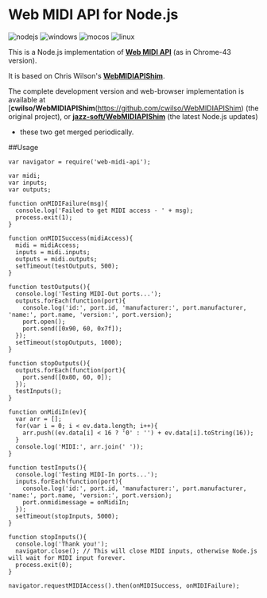 # Web MIDI API for Node.js

![nodejs](http://jazz-soft.github.io/img/nodejs.jpg)
![windows](http://jazz-soft.github.io/img/windows.jpg)
![mocos](http://jazz-soft.github.io/img/macos.jpg)
![linux](http://jazz-soft.github.io/img/linux.jpg)

This is a Node.js implementation of [**Web MIDI API**](http://webaudio.github.io/web-midi-api) (as in Chrome-43 version).

It is based on Chris Wilson's [**WebMIDIAPIShim**](https://github.com/cwilso/WebMIDIAPIShim).

The complete development version and web-browser implementation is available at
[**cwilso/WebMIDIAPIShim**(https://github.com/cwilso/WebMIDIAPIShim) (the original project), or
[**jazz-soft/WebMIDIAPIShim**](https://github.com/jazz-soft/WebMIDIAPIShim) (the latest Node.js updates)

- these two get merged periodically.

##Usage

    var navigator = require('web-midi-api');
    
    var midi;
    var inputs;
    var outputs;
    
    function onMIDIFailure(msg){
      console.log('Failed to get MIDI access - ' + msg);
      process.exit(1);
    }
    
    function onMIDISuccess(midiAccess){
      midi = midiAccess;
      inputs = midi.inputs;
      outputs = midi.outputs;
      setTimeout(testOutputs, 500);
    }
    
    function testOutputs(){
      console.log('Testing MIDI-Out ports...');
      outputs.forEach(function(port){
        console.log('id:', port.id, 'manufacturer:', port.manufacturer, 'name:', port.name, 'version:', port.version);
        port.open();
        port.send([0x90, 60, 0x7f]);
      });
      setTimeout(stopOutputs, 1000);
    }
    
    function stopOutputs(){
      outputs.forEach(function(port){
        port.send([0x80, 60, 0]);
      });
      testInputs();
    }
    
    function onMidiIn(ev){
      var arr = [];
      for(var i = 0; i < ev.data.length; i++){
        arr.push((ev.data[i] < 16 ? '0' : '') + ev.data[i].toString(16));
      }
      console.log('MIDI:', arr.join(' '));
    }
    
    function testInputs(){
      console.log('Testing MIDI-In ports...');
      inputs.forEach(function(port){
        console.log('id:', port.id, 'manufacturer:', port.manufacturer, 'name:', port.name, 'version:', port.version);
        port.onmidimessage = onMidiIn;
      });
      setTimeout(stopInputs, 5000);
    }
    
    function stopInputs(){
      console.log('Thank you!');
      navigator.close(); // This will close MIDI inputs, otherwise Node.js will wait for MIDI input forever.
      process.exit(0);
    }
    
    navigator.requestMIDIAccess().then(onMIDISuccess, onMIDIFailure); 
